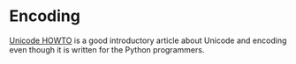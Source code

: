 # Encoding

[Unicode HOWTO](https://docs.python.org/2/howto/unicode.html) is a good introductory article about Unicode and encoding even though it is written for the Python programmers.
